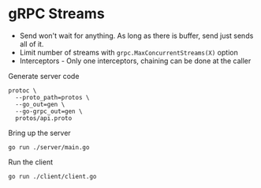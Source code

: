 
# gRPC Streams
* Send won't wait for anything. As long as there is buffer, send just sends all of it.
* Limit number of streams with `grpc.MaxConcurrentStreams(X)` option
* Interceptors - Only one interceptors, chaining can be done at the caller

Generate server code
```
protoc \
  --proto_path=protos \
  --go_out=gen \
  --go-grpc_out=gen \
  protos/api.proto
```

Bring up the server
```
go run ./server/main.go
```

Run the client
```
go run ./client/client.go
```
